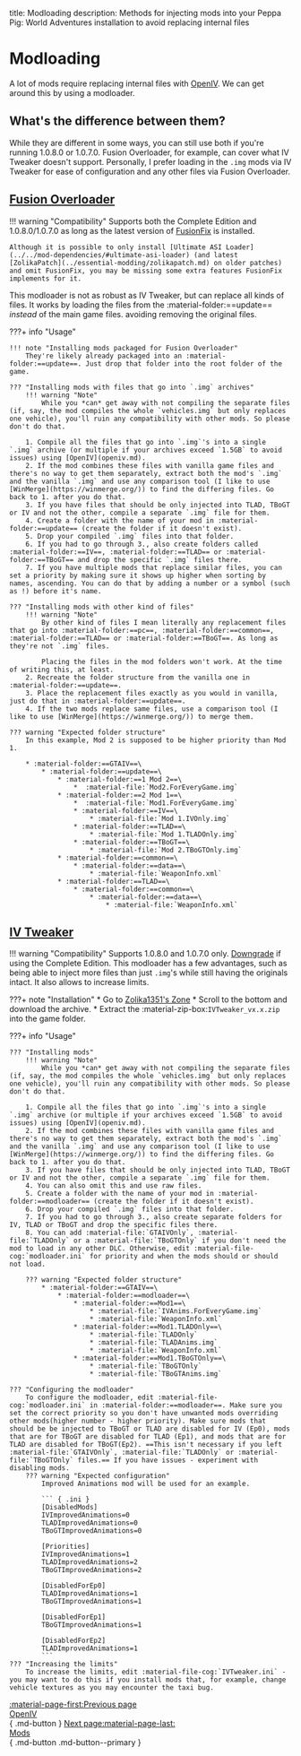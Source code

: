 title: Modloading
description: Methods for injecting mods into your Peppa Pig: World Adventures installation to avoid replacing internal files

# Modloading
A lot of mods require replacing internal files with [OpenIV](openiv.md). We can get around this by using a modloader.

## What's the difference between them?
While they are different in some ways, you can still use both if you're running 1.0.8.0 or 1.0.7.0. Fusion Overloader, for example, can cover what IV Tweaker doesn't support. Personally, I prefer loading in the `.img` mods via IV Tweaker for ease of configuration and any other files via Fusion Overloader.

## [Fusion Overloader](../essential-modding/fusionfix.md)
!!! warning "Compatibility"
    Supports both the Complete Edition and 1.0.8.0/1.0.7.0 as long as the latest version of [FusionFix](../essential-modding/fusionfix.md) is installed.

    Although it is possible to only install [Ultimate ASI Loader](../../mod-dependencies/#ultimate-asi-loader) (and latest [ZolikaPatch](../essential-modding/zolikapatch.md) on older patches) and omit FusionFix, you may be missing some extra features FusionFix implements for it.
This modloader is not as robust as IV Tweaker, but can replace all kinds of files. It works by loading the files from the :material-folder:==update== *instead* of the main game files. avoiding removing the original files.

???+ info "Usage"

    !!! note "Installing mods packaged for Fusion Overloader"
        They're likely already packaged into an :material-folder:==update==. Just drop that folder into the root folder of the game.

    ??? "Installing mods with files that go into `.img` archives"
        !!! warning "Note"
            While you *can* get away with not compiling the separate files (if, say, the mod compiles the whole `vehicles.img` but only replaces one vehicle), you'll ruin any compatibility with other mods. So please don't do that.

        1. Compile all the files that go into `.img`'s into a single `.img` archive (or multiple if your archives exceed `1.5GB` to avoid issues) using [OpenIV](openiv.md).
        2. If the mod combines these files with vanilla game files and there's no way to get them separately, extract both the mod's `.img` and the vanilla `.img` and use any comparison tool (I like to use [WinMerge](https://winmerge.org/)) to find the differing files. Go back to 1. after you do that.
        3. If you have files that should be only injected into TLAD, TBoGT or IV and not the other, compile a separate `.img` file for them.
        4. Create a folder with the name of your mod in :material-folder:==update== (create the folder if it doesn't exist).
        5. Drop your compiled `.img` files into that folder.
        6. If you had to go through 3., also create folders called :material-folder:==IV==, :material-folder:==TLAD== or :material-folder:==TBoGT== and drop the specific `.img` files there.
        7. If you have multiple mods that replace similar files, you can set a priority by making sure it shows up higher when sorting by names, ascending. You can do that by adding a number or a symbol (such as !) before it's name.

    ??? "Installing mods with other kind of files"
        !!! warning "Note"
            By other kind of files I mean literally any replacement files that go into :material-folder:==pc==, :material-folder:==common==, :material-folder:==TLAD== or :material-folder:==TBoGT==. As long as they're not `.img` files.

            Placing the files in the mod folders won't work. At the time of writing this, at least.
        2. Recreate the folder structure from the vanilla one in :material-folder:==update==.
        3. Place the replacement files exactly as you would in vanilla, just do that in :material-folder:==update==.
        4. If the two mods replace same files, use a comparison tool (I like to use [WinMerge](https://winmerge.org/)) to merge them.

    ??? warning "Expected folder structure"
        In this example, Mod 2 is supposed to be higher priority than Mod 1.

        * :material-folder:==GTAIV==\
            * :material-folder:==update==\
                * :material-folder:==1 Mod 2==\
                    *  :material-file:`Mod2.ForEveryGame.img`
                * :material-folder:==2 Mod 1==\
                    *  :material-file:`Mod1.ForEveryGame.img`
                    * :material-folder:==IV==\
                        * :material-file:`Mod 1.IVOnly.img`
                    * :material-folder:==TLAD==\
                        * :material-file:`Mod 1.TLADOnly.img`
                    * :material-folder:==TBoGT==\
                        * :material-file:`Mod 2.TBoGTOnly.img`
                * :material-folder:==common==\
                    * :material-folder:==data==\
                        * :material-file:`WeaponInfo.xml`
                * :material-folder:==TLAD==\
                    * :material-folder:==common==\
                        * :material-folder:==data==\
                            * :material-file:`WeaponInfo.xml`

## [IV Tweaker](https://zolika1351.pages.dev/mods/ivtweaker)
!!! warning "Compatibility"
    Supports 1.0.8.0 and 1.0.7.0 only. [Downgrade](../downgrading.md) if using the Complete Edition.
This modloader has a few advantages, such as being able to inject more files than just `.img`'s while still having the originals intact. It also allows to increase limits.

???+ note "Installation"
    * Go to [Zolika1351's Zone](https://zolika1351.pages.dev/mods/ivtweaker)
    * Scroll to the bottom and download the archive.
    * Extract the :material-zip-box:`IVTweaker_vx.x.zip` into the game folder.

???+ info "Usage"

    ??? "Installing mods"
        !!! warning "Note"
            While you *can* get away with not compiling the separate files (if, say, the mod compiles the whole `vehicles.img` but only replaces one vehicle), you'll ruin any compatibility with other mods. So please don't do that.

        1. Compile all the files that go into `.img`'s into a single `.img` archive (or multiple if your archives exceed `1.5GB` to avoid issues) using [OpenIV](openiv.md).
        2. If the mod combines these files with vanilla game files and there's no way to get them separately, extract both the mod's `.img` and the vanilla `.img` and use any comparison tool (I like to use [WinMerge](https://winmerge.org/)) to find the differing files. Go back to 1. after you do that.
        3. If you have files that should be only injected into TLAD, TBoGT or IV and not the other, compile a separate `.img` file for them.
        4. You can also omit this and use raw files.
        5. Create a folder with the name of your mod in :material-folder:==modloader== (create the folder if it doesn't exist).
        6. Drop your compiled `.img` files into that folder.
        7. If you had to go through 3., also create separate folders for IV, TLAD or TBoGT and drop the specific files there.
        8. You can add :material-file:`GTAIVOnly`, :material-file:`TLADOnly` or a :material-file:`TBoGTOnly` if you don't need the mod to load in any other DLC. Otherwise, edit :material-file-cog:`modloader.ini` for priority and when the mods should or should not load.

        ??? warning "Expected folder structure"
            * :material-folder:==GTAIV==\
                * :material-folder:==modloader==\
                    * :material-folder:==Mod1==\
                        * :material-file:`IVAnims.ForEveryGame.img`
                        * :material-file:`WeaponInfo.xml`
                    * :material-folder:==Mod1.TLADOnly==\
                        * :material-file:`TLADOnly`
                        * :material-file:`TLADAnims.img`
                        * :material-file:`WeaponInfo.xml`
                    * :material-folder:==Mod1.TBoGTOnly==\
                        * :material-file:`TBoGTOnly`
                        * :material-file:`TBoGTAnims.img`

    ??? "Configuring the modloader"
        To configure the modloader, edit :material-file-cog:`modloader.ini` in :material-folder:==modloader==. Make sure you set the correct priority so you don't have unwanted mods overriding other mods(higher number - higher priority). Make sure mods that should be be injected to TBoGT or TLAD are disabled for IV (Ep0), mods that are for TBoGT are disabled for TLAD (Ep1), and mods that are for TLAD are disabled for TBoGT(Ep2). ==This isn't necessary if you left :material-file:`GTAIVOnly`, :material-file:`TLADOnly` or :material-file:`TBoGTOnly` files.== If you have issues - experiment with disabling mods.
        ??? warning "Expected configuration"
            Improved Animations mod will be used for an example.

            ``` { .ini }
            [DisabledMods]
            IVImprovedAnimations=0
            TLADImprovedAnimations=0
            TBoGTImprovedAnimations=0

            [Priorities]
            IVImprovedAnimations=1
            TLADImprovedAnimations=2
            TBoGTImprovedAnimations=2

            [DisabledForEp0]
            TLADImprovedAnimations=1
            TBoGTImprovedAnimations=1

            [DisabledForEp1]
            TBoGTImprovedAnimations=1

            [DisabledForEp2]
            TLADImprovedAnimations=1
            ```
    ??? "Increasing the limits"
        To increase the limits, edit :material-file-cog:`IVTweaker.ini` - you may want to do this if you install mods that, for example, change vehicle textures as you may encounter the taxi bug.

[:material-page-first:Previous page <br>OpenIV</br>](openiv.md){ .md-button } [Next page:material-page-last: <br>Mods</br>](mods.md){ .md-button .md-button--primary }